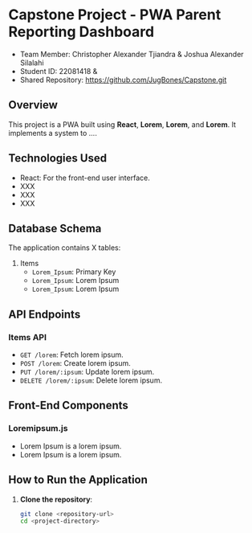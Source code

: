 # Capstone Project - PWA Parent Reporting Dashboard

- Team Member: Christopher Alexander Tjiandra & Joshua Alexander Silalahi 
- Student ID: 22081418 & 
- Shared Repository: https://github.com/JugBones/Capstone.git 

## Overview
This project is a PWA built using **React**, **Lorem**, **Lorem**, and **Lorem**. It implements a system to .... 

## Technologies Used
- React: For the front-end user interface.
- XXX
- XXX
- XXX

## Database Schema
The application contains X tables:
1. Items
   - `Lorem_Ipsum`: Primary Key
   - `Lorem_Ipsum`: Lorem Ipsum
   - `Lorem_Ipsum`: Lorem Ipsum

## API Endpoints
### Items API
- `GET /lorem`: Fetch lorem ipsum.
- `POST /lorem`: Create lorem ipsum.
- `PUT /lorem/:ipsum`: Update lorem ipsum.
- `DELETE /lorem/:ipsum`: Delete lorem ipsum.

## Front-End Components
### Loremipsum.js
- Lorem Ipsum is a lorem ipsum.
- Lorem Ipsum is a lorem ipsum.

## How to Run the Application
1. **Clone the repository**:
   ```bash
   git clone <repository-url>
   cd <project-directory>
